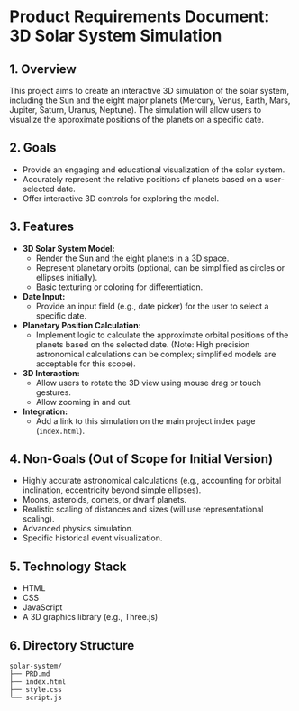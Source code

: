# Product Requirements Document: 3D Solar System Simulation

## 1. Overview

This project aims to create an interactive 3D simulation of the solar system, including the Sun and the eight major planets (Mercury, Venus, Earth, Mars, Jupiter, Saturn, Uranus, Neptune). The simulation will allow users to visualize the approximate positions of the planets on a specific date.

## 2. Goals

*   Provide an engaging and educational visualization of the solar system.
*   Accurately represent the relative positions of planets based on a user-selected date.
*   Offer interactive 3D controls for exploring the model.

## 3. Features

*   **3D Solar System Model:**
    *   Render the Sun and the eight planets in a 3D space.
    *   Represent planetary orbits (optional, can be simplified as circles or ellipses initially).
    *   Basic texturing or coloring for differentiation.
*   **Date Input:**
    *   Provide an input field (e.g., date picker) for the user to select a specific date.
*   **Planetary Position Calculation:**
    *   Implement logic to calculate the approximate orbital positions of the planets based on the selected date. (Note: High precision astronomical calculations can be complex; simplified models are acceptable for this scope).
*   **3D Interaction:**
    *   Allow users to rotate the 3D view using mouse drag or touch gestures.
    *   Allow zooming in and out.
*   **Integration:**
    *   Add a link to this simulation on the main project index page (`index.html`).

## 4. Non-Goals (Out of Scope for Initial Version)

*   Highly accurate astronomical calculations (e.g., accounting for orbital inclination, eccentricity beyond simple ellipses).
*   Moons, asteroids, comets, or dwarf planets.
*   Realistic scaling of distances and sizes (will use representational scaling).
*   Advanced physics simulation.
*   Specific historical event visualization.

## 5. Technology Stack

*   HTML
*   CSS
*   JavaScript
*   A 3D graphics library (e.g., Three.js)

## 6. Directory Structure

```
solar-system/
├── PRD.md
├── index.html
├── style.css
└── script.js